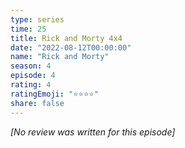 ```yaml
---
type: series
time: 25
title: Rick and Morty 4x4
date: "2022-08-12T00:00:00"
name: "Rick and Morty"
season: 4
episode: 4
rating: 4
ratingEmoji: "⭐️⭐️⭐️⭐️"
share: false
---
```


*[No review was written for this episode]*